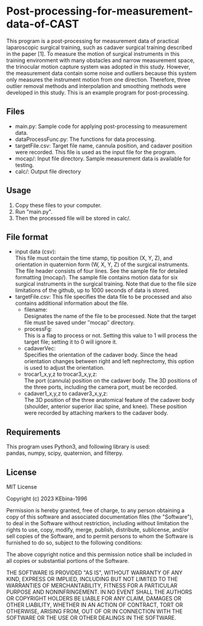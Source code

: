 # Post-processing-for-measurement-data-of-CAST
This program is a post-processing for measurement data of practical laparoscopic surgical training, such as cadaver surgical training described in the paper [1].
To measure the motion of surgical instruments in this training environment with many obstacles and narrow measurement space, the trinocular motion capture system was adopted in this study.
However, the measurement data contain some noise and outliers because this system only measures the instrument motion from one direction.
Therefore, three outlier removal methods and interpolation and smoothing methods were developed in this study. This is an example program for post-processing.

## Files
- main.py: Sample code for applying post-processing to measurement data.
- dataProcessFunc.py: The functions for data processing.
- targetFile.csv: Target file name, cannula position, and cadaver position were recorded. This file is used as the input file for the program.
- mocap/: Input file directory. Sample measurement data is available for testing.
- calc/: Output file directory

## Usage
1. Copy these files to your computer.
2. Run "main.py".
3. Then the processed file will be stored in calc/.

## File format
- input data (csv):<br>
This file must contain the time stamp, tip position (X, Y, Z), and orientation in quaternion form (W, X, Y, Z) of the surgical instruments.
The file header consists of four lines. See the sample file for detailed formatting (mocap/).
The sample file contains motion data for six surgical instruments in the surgical training.
Note that due to the file size limitations of the github, up to 1000 seconds of data is stored.
- targetFile.csv:
This file specifies the data file to be processed and also contains additional information about the file.
  - filename:
    <br>Designates the name of the file to be processed. Note that the target file must be saved under ″mocap″ directory.
  - processFg:
    <br>This is a flag to process or not. Setting this value to 1 will process the target file; setting it to 0 will ignore it.
  - cadaverVec:
    <br>Specifies the orientation of the cadaver body. Since the head orientation changes between right and left nephrectomy, this option is used to adjust the orientation.
  - trocar1_x,y,z to trocar3_x,y,z:
    <br>The port (cannula) position on the cadaver body. The 3D positions of the three ports, including the camera port, must be recorded.
  - cadaver1_x,y,z to cadaver3_x,y,z:
    <br>The 3D position of the three anatomical feature of the cadaver body (shoulder, anterior superior iliac spine, and knee). These position were recorded by attaching markers to the cadaver body.

## Requirements
This program uses Python3, and following library is used:<br>
pandas, numpy, scipy, quaternion, and filterpy.

## License
MIT License

Copyright (c) 2023 KEbina-1996

Permission is hereby granted, free of charge, to any person obtaining a copy
of this software and associated documentation files (the "Software"), to deal
in the Software without restriction, including without limitation the rights
to use, copy, modify, merge, publish, distribute, sublicense, and/or sell
copies of the Software, and to permit persons to whom the Software is
furnished to do so, subject to the following conditions:

The above copyright notice and this permission notice shall be included in all
copies or substantial portions of the Software.

THE SOFTWARE IS PROVIDED "AS IS", WITHOUT WARRANTY OF ANY KIND, EXPRESS OR
IMPLIED, INCLUDING BUT NOT LIMITED TO THE WARRANTIES OF MERCHANTABILITY,
FITNESS FOR A PARTICULAR PURPOSE AND NONINFRINGEMENT. IN NO EVENT SHALL THE
AUTHORS OR COPYRIGHT HOLDERS BE LIABLE FOR ANY CLAIM, DAMAGES OR OTHER
LIABILITY, WHETHER IN AN ACTION OF CONTRACT, TORT OR OTHERWISE, ARISING FROM,
OUT OF OR IN CONNECTION WITH THE SOFTWARE OR THE USE OR OTHER DEALINGS IN THE
SOFTWARE.
